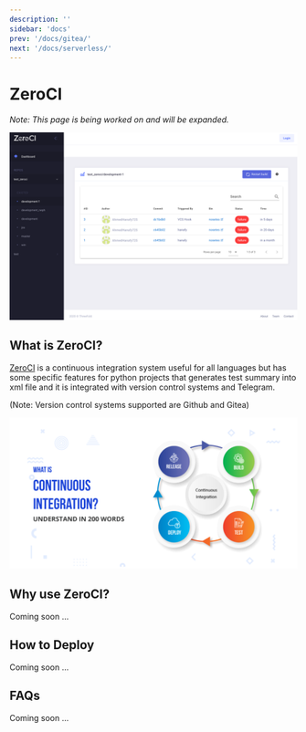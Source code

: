 ```yaml
---
description: ''
sidebar: 'docs'
prev: '/docs/gitea/'
next: '/docs/serverless/'
---
```


# ZeroCI

*Note: This page is being worked on and will be expanded.*

![](./img/zeroci.png) 

## What is ZeroCI?

[ZeroCI](https://github.com/threefoldtech/zeroCI) is a continuous integration system useful for all languages but has some specific features for python projects that generates test summary into xml file and it is integrated with version control systems and Telegram.

(Note: Version control systems supported are Github and Gitea)

![](./img/cont_integr.png)

## Why use ZeroCI?

Coming soon ...

## How to Deploy

Coming soon ...

## FAQs

Coming soon ...
